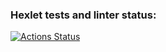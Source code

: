 ### Hexlet tests and linter status:
[![Actions Status](https://github.com/veroleded/fullstack-javascript-project-11/workflows/hexlet-check/badge.svg)](https://github.com/veroleded/fullstack-javascript-project-11/actions)